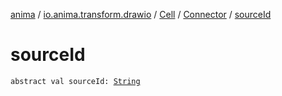 [anima](../../../index.md) / [io.anima.transform.drawio](../../index.md) / [Cell](../index.md) / [Connector](index.md) / [sourceId](./source-id.md)

# sourceId

`abstract val sourceId: `[`String`](https://kotlinlang.org/api/latest/jvm/stdlib/kotlin/-string/index.html)
